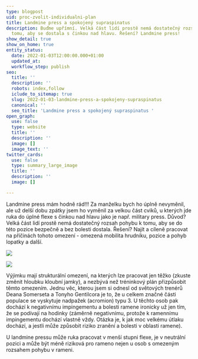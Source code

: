 ```yaml
---
type: blogpost
uid: proc-zvolit-individualni-plan
title: Landmine press a spokojený supraspinatus
description: Buďme upřímní. Velká část lidí prostě nemá dostatečný rozsah pohybu k
  tomu, aby se dostala s činkou nad hlavu. Řešení? Landmine press!
show_detail: true
show_on_home: true
entity_status:
  date: 2022-01-03T12:00:00.000+01:00
  updated_at: 
  workflow_step: publish
seo:
  title: ''
  description: ''
  robots: index,follow
  iclude_to_sitemap: true
  slug: 2022-01-03-landmine-press-a-spokojeny-supraspinatus
  canonical: ''
  seo_title: 'Landmine press a spokojený supraspinatus '
open_graph:
  use: false
  type: website
  title: ''
  description: ''
  image: []
  image_text: ''
twitter_cards:
  use: false
  type: summary_large_image
  title: ''
  description: ''
  image: []

---
```

Landmine press mám hodně rád!!! Za manželku bych ho úplně nevyměnil, ale už delší dobu zpátky jsem ho vyměnil za velkou část cviků, u kterých jde ruka do úplné flexe s činkou nad hlavu jako je např. military press. Důvod? Velká část lidí prostě nemá dostatečný rozsah pohybu k tomu, aby se do této pozice bezpečně a bez bolesti dostala. Řešení? Najít a cíleně pracovat na příčinách tohoto omezení - omezená mobilita hrudníku, pozice a pohyb lopatky a další.

![](/uploads/viktor-00319jo.jpg)

![](/uploads/viktor-00318jo.jpg)

Výjimku mají strukturální omezení, na kterých lze pracovat jen těžko (zkuste změnit hloubku kloubní jamky), a nezbývá než tréninkový plán přizpůsobit těmto omezením. Jednu věc, kterou jsem si odnesl od světových trenérů Deana Somerseta a Tonyho Gentilcora je to, že u celkem značné části populace se vyskytuje nadpažek (acromion) typu 3. U těchto osob pak dochází k negativnímu impingementu a bolesti ramene ironicky už jen tím, že se podívají na hodinky (záměrně negativnímu, protože k ramennímu impingementu dochází vlastně vždy. Otázka je, k jak moc velkému útlaku dochází, a jestli může způsobit riziko zranění a bolesti v oblasti ramene).

U landmine pressu může ruka pracovat v menší stupni flexe, je v neutrální pozici a může být méně riziková pro rameno nejen u osob s omezeným rozsahem pohybu v rameni.